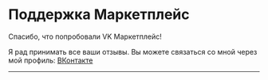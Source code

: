 # Поддержка Маркетплейс


Спасибо, что попробовали VK Маркетплейс! 

Я рад принимать все ваши отзывы. Вы можете связаться со мной через мой профиль:
[ВКонтакте](https://vk.com/hey__aadi)



---
